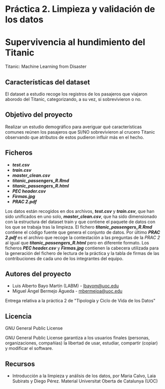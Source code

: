# Práctica 2. Limpieza y validación de los datos 

# Supervivencia al hundimiento del Titanic
Titanic: Machine Learning from Disaster

## Características del dataset
El dataset a estudio recoge los registros de los pasajeros que viajaron aborodo del Titanic, categorizando, a su vez, si sobrevivieron o no.

## Objetivo del proyecto
Realizar un estudio demográfico para averiguar qué características comunes reúnen los pasajeros que SI/NO sobrevivieron al crucero Titanic observando que atributos de estos pudieron influir más en el hecho.

## Ficheros
* _**test.csv**_
* _**train.csv**_
* _**master_clean.csv**_
* _**titanic_passengers_R.Rmd**_
* _**titanic_passengers_R.html**_
* _**PEC header.csv**_
* _**Firmas.jpg**_
* _**PRAC 2.pdf**_

Los datos están recogidos en dos archivos, _**test.csv**_ y _**train.csv**_, que han sido unificados en uno solo, _**master_clean.csv**_, que ha sido dimensionado con la estructura del dataset train y que contiene el paquete de datos con los que se trabaja tras la limpieza. El fichero _**titanic_passengers_R.Rmd**_ contiene el código fuente que genera el conjunto de datos. Por último _**PRAC 2.pdf**_ es el archivo que recoge la contestación a las preguntas de la _PRAC 2_ al igual que _**titanic_passengers_R.html**_ pero en diferente formato.
Los ficheros _**PEC header.csv**_ y _**Firmas.jpg**_ contienen la cabecera  utilizada para la generación del fichero de lectura de la práctica y la tabla de firmas de las contribuciones de cada uno de los integrantes del equipo.

## Autores del proyecto
- Luis Alberto Bayo Martín (LABM) - lbayom@uoc.edu
- Miguel Ángel Bermejo Águeda - mbermejoa@uoc.edu

Entrega relativa a la práctica 2 de "Tipología y Ciclo de Vida de los Datos"

## Licencia
GNU General Public License

GNU General Public License garantiza a los usuarios finales (personas, organizaciones, compañías) la libertad de usar, estudiar, compartir (copiar) y modificar el software.

## Recursos
+ Introducción a la limpieza y análisis de los datos, por Maria Calvo, Laia Subirats y Diego Pérez. Material Universitat Oberta de Catalunya (UOC)
